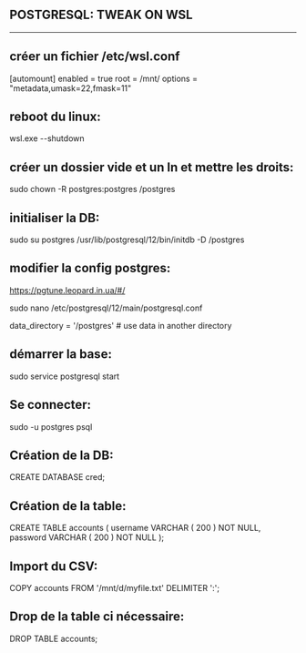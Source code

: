 POSTGRESQL: TWEAK ON WSL
-------------------------------------------
-------------------------------------------

créer un fichier /etc/wsl.conf
-------------------------------------------
[automount]
enabled = true
root = /mnt/
options = "metadata,umask=22,fmask=11"

reboot du linux:
-------------------------------------------
wsl.exe --shutdown

créer un dossier vide et un ln et mettre les droits:
-------------------------------------------
sudo chown -R postgres:postgres /postgres

initialiser la DB:
-------------------------------------------
sudo su postgres
/usr/lib/postgresql/12/bin/initdb -D /postgres

modifier la config postgres:
-------------------------------------------
https://pgtune.leopard.in.ua/#/

sudo nano /etc/postgresql/12/main/postgresql.conf

data_directory = '/postgres'            # use data in another directory

démarrer la base:
-------------------------------------------
sudo service postgresql start

Se connecter:
-------------------------------------------
sudo -u postgres psql

Création de la DB:
-------------------------------------------
CREATE DATABASE cred;

Création de la table:
-------------------------------------------
CREATE TABLE accounts (
	username VARCHAR ( 200 ) NOT NULL,
	password VARCHAR ( 200 ) NOT NULL
);

Import du CSV:
-------------------------------------------
COPY accounts FROM '/mnt/d/myfile.txt' DELIMITER ':';

Drop de la table ci nécessaire:
-------------------------------------------
DROP TABLE accounts;
